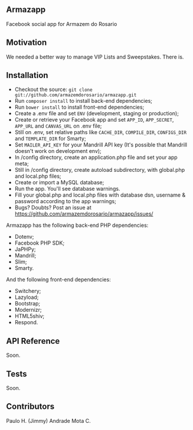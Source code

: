## Armazapp

Facebook social app for Armazem do Rosario

## Motivation

We needed a better way to manage VIP Lists and Sweepstakes. There is.

## Installation

* Checkout the source: `git clone git://github.com/armazemdorosario/armazapp.git`
* Run `composer install` to install back-end dependencies;
* Run `bower install` to install front-end dependencies;
* Create a .env file and set `ENV` (development, staging or production);
* Create or retrieve your Facebook app and set `APP_ID`, `APP_SECRET`, `APP_URL` and `CANVAS_URL` on .env file;
* Still on .env, set relative paths like `CACHE_DIR`, `COMPILE_DIR`, `CONFIGS_DIR` and `TEMPLATE_DIR` for Smarty;
* Set `MAILER_API_KEY` for your Mandrill API key (It's possible that Mandrill doesn't work on development env);
* In /config directory, create an application.php file and set your app meta;
* Still in /config directory, create autoload subdirectory, with global.php and local.php files;
* Create or import a MySQL database;
* Run the app. You'll see database warnings.
* Fill your global.php and local.php files with database dsn, username & password according to the app warnings;
* Bugs? Doubts? Post an issue at https://github.com/armazemdorosario/armazapp/issues/

Armazapp has the following back-end PHP dependencies:
* Dotenv;
* Facebook PHP SDK;
* JaPHPy;
* Mandrill;
* Slim;
* Smarty.

And the following front-end dependencies:
* Switchery;
* Lazyload;
* Bootstrap;
* Modernizr;
* HTML5shiv;
* Respond.

## API Reference

Soon.

## Tests

Soon.

## Contributors

Paulo H. (Jimmy) Andrade Mota C.
